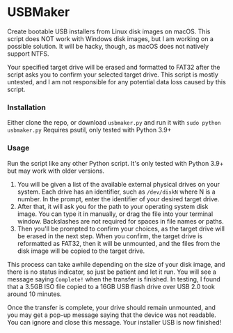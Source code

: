 # USBMaker
Create bootable USB installers from Linux disk images on macOS. This script does NOT work with Windows disk images, but I am working on a possible solution. It will be hacky, though, as macOS does not natively support NTFS.

Your specified target drive will be erased and formatted to FAT32 after the script asks you to confirm your selected target drive. This script is mostly untested, and I am not responsible for any potential data loss caused by this script.

### Installation
Either clone the repo, or download `usbmaker.py` and run it with `sudo python usbmaker.py`
Requires psutil, only tested with Python 3.9+

### Usage
Run the script like any other Python script. It's only tested with Python 3.9+ but may work with older versions.

1. You will be given a list of the available external physical drives on your system. Each drive has an identifier, such as `/dev/diskN` where N is a number. In the prompt, enter the identifier of your desired target drive.
2. After that, it will ask you for the path to your operating system disk image. You can type it in manually, or drag the file into your terminal window. Backslashes are not required for spaces in file names or paths.
3. Then you'll be prompted to confirm your choices, as the target drive will be erased in the next step. When you confirm, the target drive is reformatted as FAT32, then it will be unmounted, and the files from the disk image will be copied to the target drive.

This process can take awhile depending on the size of your disk image, and there is no status indicator, so just be patient and let it run. You will see a message saying `Complete!` when the transfer is finished.
In testing, I found that a 3.5GB ISO file copied to a 16GB USB flash drive over USB 2.0 took around 10 minutes.

Once the transfer is complete, your drive should remain unmounted, and you may get a pop-up message saying that the device was not readable. You can ignore and close this message. Your installer USB is now finished!
